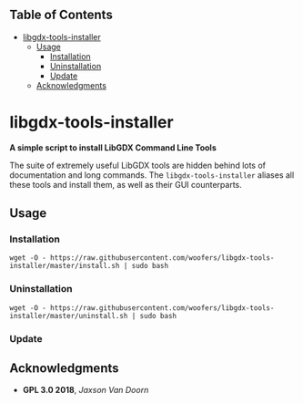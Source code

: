<div id="table-of-contents">
<h2>Table of Contents</h2>
<div id="text-table-of-contents">
<ul>
<li><a href="#sec-1">libgdx-tools-installer</a>
<ul>
<li><a href="#sec-1-1">Usage</a>
<ul>
<li><a href="#sec-1-1-1">Installation</a></li>
<li><a href="#sec-1-1-2">Uninstallation</a></li>
<li><a href="#sec-1-1-3">Update</a></li>
</ul>
</li>
<li><a href="#sec-1-2">Acknowledgments</a></li>
</ul>
</li>
</ul>
</div>
</div>


# libgdx-tools-installer<a id="sec-1" name="sec-1"></a>

**A simple script to install LibGDX Command Line Tools**

The suite of extremely useful LibGDX tools are hidden behind lots of documentation and long commands.  The `libgdx-tools-installer` aliases all these tools and install them, as well as their GUI counterparts.

## Usage<a id="sec-1-1" name="sec-1-1"></a>

### Installation<a id="sec-1-1-1" name="sec-1-1-1"></a>

`wget -O - https://raw.githubusercontent.com/woofers/libgdx-tools-installer/master/install.sh | sudo bash`

### Uninstallation<a id="sec-1-1-2" name="sec-1-1-2"></a>

`wget -O - https://raw.githubusercontent.com/woofers/libgdx-tools-installer/master/uninstall.sh | sudo bash`

### Update<a id="sec-1-1-3" name="sec-1-1-3"></a>

## Acknowledgments<a id="sec-1-2" name="sec-1-2"></a>

-   **GPL 3.0 2018**, *Jaxson Van Doorn*
